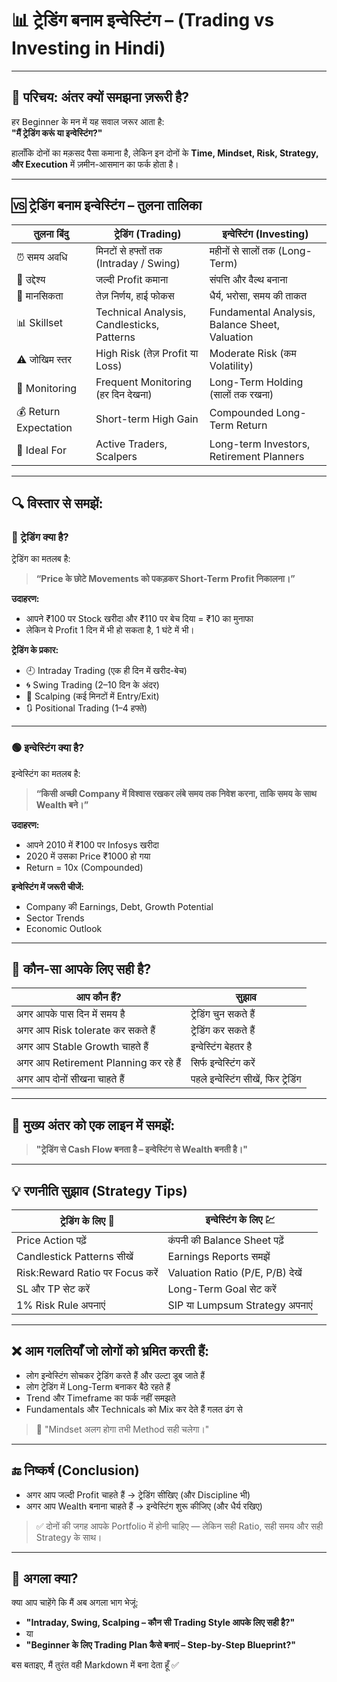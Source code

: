 # 📊 ट्रेडिंग बनाम इन्वेस्टिंग – (Trading vs Investing in Hindi)

---

## 🔷 परिचय: अंतर क्यों समझना ज़रूरी है?

हर Beginner के मन में यह सवाल जरूर आता है:  
**"मैं ट्रेडिंग करूं या इन्वेस्टिंग?"**

हालाँकि दोनों का मक़सद पैसा कमाना है, लेकिन इन दोनों के **Time, Mindset, Risk, Strategy, और Execution** में ज़मीन-आसमान का फर्क होता है।

---

## 🆚 ट्रेडिंग बनाम इन्वेस्टिंग – तुलना तालिका

| तुलना बिंदु              | ट्रेडिंग (Trading)                            | इन्वेस्टिंग (Investing)                           |
|--------------------------|-----------------------------------------------|--------------------------------------------------|
| ⏰ समय अवधि              | मिनटों से हफ्तों तक (Intraday / Swing)        | महीनों से सालों तक (Long-Term)                  |
| 🎯 उद्देश्य              | जल्दी Profit कमाना                            | संपत्ति और वैल्थ बनाना                          |
| 🧠 मानसिकता              | तेज़ निर्णय, हाई फोकस                         | धैर्य, भरोसा, समय की ताकत                      |
| 📊 Skillset              | Technical Analysis, Candlesticks, Patterns    | Fundamental Analysis, Balance Sheet, Valuation |
| ⚠️ जोखिम स्तर            | High Risk (तेज़ Profit या Loss)               | Moderate Risk (कम Volatility)                  |
| 💼 Monitoring            | Frequent Monitoring (हर दिन देखना)            | Long-Term Holding (सालों तक रखना)              |
| 💰 Return Expectation    | Short-term High Gain                          | Compounded Long-Term Return                    |
| 📌 Ideal For             | Active Traders, Scalpers                     | Long-term Investors, Retirement Planners       |

---

## 🔍 विस्तार से समझें:

### 🔵 ट्रेडिंग क्या है?

ट्रेडिंग का मतलब है:
> **“Price के छोटे Movements को पकड़कर Short-Term Profit निकालना।”**

**उदाहरण:**
- आपने ₹100 पर Stock खरीदा और ₹110 पर बेच दिया = ₹10 का मुनाफा
- लेकिन ये Profit 1 दिन में भी हो सकता है, 1 घंटे में भी।

**ट्रेडिंग के प्रकार:**
- 🕘 Intraday Trading (एक ही दिन में खरीद-बेच)
- 🌀 Swing Trading (2–10 दिन के अंदर)
- 🐇 Scalping (कई मिनटों में Entry/Exit)
- 🔃 Positional Trading (1–4 हफ्ते)

---

### 🟢 इन्वेस्टिंग क्या है?

इन्वेस्टिंग का मतलब है:
> **“किसी अच्छी Company में विश्वास रखकर लंबे समय तक निवेश करना, ताकि समय के साथ Wealth बने।”**

**उदाहरण:**
- आपने 2010 में ₹100 पर Infosys खरीदा
- 2020 में उसका Price ₹1000 हो गया
- Return = 10x (Compounded)

**इन्वेस्टिंग में जरूरी चीजें:**
- Company की Earnings, Debt, Growth Potential
- Sector Trends
- Economic Outlook

---

## 🤔 कौन-सा आपके लिए सही है?

| आप कौन हैं?                               | सुझाव             |
|------------------------------------------|-------------------|
| अगर आपके पास दिन में समय है               | ट्रेडिंग चुन सकते हैं |
| अगर आप Risk tolerate कर सकते हैं          | ट्रेडिंग कर सकते हैं |
| अगर आप Stable Growth चाहते हैं             | इन्वेस्टिंग बेहतर है |
| अगर आप Retirement Planning कर रहे हैं     | सिर्फ इन्वेस्टिंग करें |
| अगर आप दोनों सीखना चाहते हैं              | पहले इन्वेस्टिंग सीखें, फिर ट्रेडिंग |

---

## 📌 मुख्य अंतर को एक लाइन में समझें:

> **"ट्रेडिंग से Cash Flow बनता है – इन्वेस्टिंग से Wealth बनती है।"**

---

## 💡 रणनीति सुझाव (Strategy Tips)

| ट्रेडिंग के लिए 🔁            | इन्वेस्टिंग के लिए 💹       |
|-----------------------------|-----------------------------|
| Price Action पढ़ें            | कंपनी की Balance Sheet पढ़ें |
| Candlestick Patterns सीखें   | Earnings Reports समझें     |
| Risk:Reward Ratio पर Focus करें | Valuation Ratio (P/E, P/B) देखें |
| SL और TP सेट करें           | Long-Term Goal सेट करें    |
| 1% Risk Rule अपनाएं         | SIP या Lumpsum Strategy अपनाएं |

---

## ❌ आम गलतियाँ जो लोगों को भ्रमित करती हैं:

- लोग इन्वेस्टिंग सोचकर ट्रेडिंग करते हैं और उल्टा डूब जाते हैं
- लोग ट्रेडिंग में Long-Term बनाकर बैठे रहते हैं
- Trend और Timeframe का फर्क नहीं समझते
- Fundamentals और Technicals को Mix कर देते हैं गलत ढंग से

> 📌 "Mindset अलग होगा तभी Method सही चलेगा।"

---

## 🔚 निष्कर्ष (Conclusion)

- अगर आप जल्दी Profit चाहते हैं → ट्रेडिंग सीखिए (और Discipline भी)
- अगर आप Wealth बनाना चाहते हैं → इन्वेस्टिंग शुरू कीजिए (और धैर्य रखिए)

> ✅ दोनों की जगह आपके Portfolio में होनी चाहिए — लेकिन सही Ratio, सही समय और सही Strategy के साथ।

---

## 📩 अगला क्या?

क्या आप चाहेंगे कि मैं अब अगला भाग भेजूं:
- **"Intraday, Swing, Scalping – कौन सी Trading Style आपके लिए सही है?"**  
- या  
- **"Beginner के लिए Trading Plan कैसे बनाएं – Step-by-Step Blueprint?"**

बस बताइए, मैं तुरंत वही Markdown में बना देता हूँ ✅
